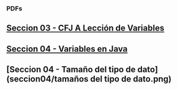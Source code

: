 ### PDFs

## [Seccion 03 - CFJ A Lección de Variables](seccion03/CFJ-A-Leccion-Variables.pdf)
## [Seccion 04 - Variables en Java](seccion04/01-VariablesJava.pdf)
## [Seccion 04 - Tamaño del tipo de dato](seccion04/tamaños del tipo de dato.png)